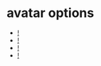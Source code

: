 # avatar options

* [!](bishop-avatar-small.jpg)
* [!](dayne-avatar-bw_posterized-sm.png)
* [!](dayne-avatar-bw_posterized.png)
* [!](dayne-avatar-simple.png)

